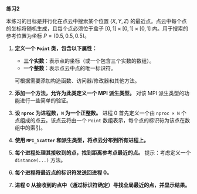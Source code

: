 **练习2**

本练习的目标是并行化在点云中搜索某个位置 $(X, Y, Z)$ 的最近点。点云中每个点的坐标将随机生成，且每个点必须位于盒子 $[0, 1] \times [0, 1] \times [0, 1]$ 内。用于搜索的参考位置为坐标 $P = (0.5, 0.5, 0.5)$。

1. **定义一个 `Point` 类，包含以下属性：**
   - **三个实数**：表示点的坐标（或一个包含三个实数的数组）。
   - **一个整数**：表示点云中点的唯一标识符。

   可根据需要添加构造函数、访问器/修改器和其他方法。

2. **添加一个方法，允许为此类定义一个 MPI 派生类型。** 对该 MPI 派生类型的功能进行一些简单的验证。

3. **设 `nproc` 为进程数，`N` 为一个正整数。** 进程 0 首先定义一个由 `nproc × N` 个点组成的点云。该点云将由一个 `Point` 数组表示，每个点的标识符为该点在数组中的索引。

4. **使用 `MPI_Scatter` 和派生类型，将点云分布到所有进程上。**

5. **每个进程处理其接收到的点，找到距离参考点最近的点。** 提示：考虑定义一个 `distance(...)` 方法。

6. **每个进程将最近点的标识符发送回进程 0。**

7. **进程 0 从接收到的点中（通过标识符确定）寻找全局最近的点，并显示结果。**